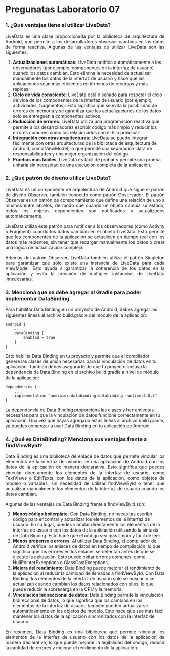 # Pregunatas Laboratorio 07


### 1. ¿Qué ventajas tiene el utilizar LiveData?

<p align="justify">
LiveData es una clase proporcionada por la biblioteca de arquitectura de
Android, que permite a los desarrolladores observar cambios en los datos
de forma reactiva. Algunas de las ventajas de utilizar LiveData son las
siguientes:
</p>

1. **Actualizaciones automáticas**: LiveData notifica
   automáticamente a los observadores (por ejemplo, componentes de la
   interfaz de usuario) cuando los datos cambian. Esto elimina la
   necesidad de actualizar manualmente los datos de la interfaz de
   usuario y hace que las aplicaciones sean más eficientes en términos
   de recursos y más rápidas.
2. **Ciclo de vida consciente**: LiveData está diseñado para respetar el
   ciclo de vida de los componentes de la interfaz de usuario (por
   ejemplo, actividades, fragmentos). Esto significa que se evita la
   posibilidad de errores de memoria y se garantiza que las
   actualizaciones de los datos solo se entreguen a componentes activos.
3. **Reducción de errores**: LiveData utiliza una programación reactiva
   que permite a los desarrolladores escribir código más limpio y
   reducir los errores comunes como los relacionados con el hilo
   principal.
4. **Integración con otras arquitecturas**: LiveData se puede integrar
   fácilmente con otras arquitecturas de la biblioteca de arquitectura
   de Android, como ViewModel, lo que permite una separación clara de
   responsabilidades y una mejor organización del código.
5. **Pruebas más fáciles**: LiveData es fácil de probar y permite una
   prueba unitaria sin necesidad de una ejecución completa de la
   aplicación.

### 2. ¿Qué patrón de diseño utiliza LiveData?

<p align="justify">
LiveData es un componente de arquitectura de Android que sigue el patrón
de diseño Observer, también conocido como patrón Observador. El patrón
Observer es un patrón de comportamiento que define una relación de uno a
muchos entre objetos, de modo que cuando un objeto cambia su estado,
todos los objetos dependientes son notificados y actualizados
automáticamente.
</p>

<p align="justify">
LiveData utiliza este patrón para notificar a los observadores (como
Activity o Fragment) cuando los datos cambian en el objeto LiveData.
Esto permite que los componentes de la aplicación se actualicen en
tiempo real con los datos más recientes, sin tener que recargar
manualmente los datos o crear una lógica de actualización compleja.
</p>

<p align="justify">
Además del patrón Observer, LiveData también utiliza el patrón Singleton
para garantizar que solo exista una instancia de LiveData para cada
ViewModel. Esto ayuda a garantizar la coherencia de los datos en la
aplicación y evita la creación de múltiples instancias de LiveData
innecesarias.
</p>

### 3. Menciona que se debe agregar al Gradle para poder implementar DataBinding

Para habilitar Data Binding en un proyecto de Android, debes agregar las
siguientes líneas al archivo build.gradle del módulo de la aplicación:

```
android {
    ...
    dataBinding {
        enabled = true
    }
}
```

Esto habilita Data Binding en tu proyecto y permite que el compilador
genere las clases de unión necesarias para la vinculación de datos en tu
aplicación. También debes asegurarte de que tu proyecto incluya la
dependencia de Data Binding en el archivo build.gradle a nivel de módulo
de la aplicación:

```
dependencies {
    ...
    implementation "androidx.databinding:databinding-runtime:7.0.3"
}
```

La dependencia de Data Binding proporciona las clases y herramientas
necesarias para que la vinculación de datos funcione correctamente en tu
aplicación. Una vez que hayas agregado estas líneas al archivo
build.gradle, ya puedes comenzar a usar Data Binding en tu aplicación de
Android.

### 4. ¿Qué es DataBinding? Menciona sus ventajas frente a findViewById?

<p align="justify">
Data Binding es una biblioteca de enlace de datos que permite vincular
los elementos de la interfaz de usuario de una aplicación de Android con
los datos de la aplicación de manera declarativa. Esto significa que
puedes vincular directamente los elementos de la interfaz de usuario,
como TextViews o EditTexts, con los datos de la aplicación, como objetos
de modelo o variables, sin necesidad de utilizar findViewById o tener
que actualizar manualmente los elementos de la interfaz de usuario
cuando los datos cambian.
</p>

Algunas de las ventajas de Data Binding frente a findViewById son:

1. **Menos código boilerplate**: Con Data Binding, no necesitas escribir
código para encontrar y actualizar los elementos de la interfaz de
usuario. En su lugar, puedes vincular directamente los elementos de la
interfaz de usuario con los datos de la aplicación utilizando la
sintaxis de Data Binding. Esto hace que el código sea más limpio y fácil
de leer.
2. **Menos propenso a errores**: Al utilizar Data Binding, el compilador
de Android verifica los enlaces de datos en tiempo de compilación, lo
que significa que los errores en los enlaces se detectan antes de que se
ejecute la aplicación. Esto puede evitar errores comunes, como
NullPointerExceptions o ClassCastExceptions.
3. **Mejora del rendimiento**: Data Binding puede mejorar el rendimiento
de la aplicación al reducir la cantidad de llamadas a findViewById. Con
Data Binding, los elementos de la interfaz de usuario solo se buscan y
se actualizan cuando cambian los datos relacionados con ellos, lo que
puede reducir la sobrecarga en la CPU y la memoria.
4. **Vinculación bidireccional de datos**: Data Binding permite la
vinculación bidireccional de datos, lo que significa que los cambios en
los elementos de la interfaz de usuario también pueden actualizarse
automáticamente en los objetos de modelo. Esto hace que sea más fácil
mantener los datos de la aplicación sincronizados con la interfaz de
usuario.

<p align="justify">En resumen, Data Binding es una biblioteca que permite vincular los
elementos de la interfaz de usuario con los datos de la aplicación de
manera declarativa, lo que puede mejorar la legibilidad del código,
reducir la cantidad de errores y mejorar el rendimiento de la
aplicación.</p>

